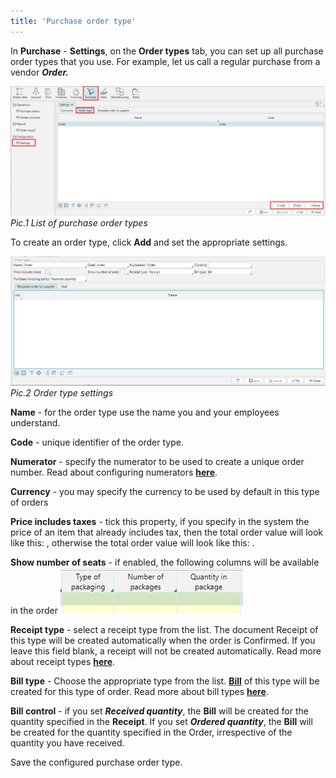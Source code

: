 ```yaml
---
title: 'Purchase order type'
---
```


In **Purchasе** - **Settings**, on the **Order types** tab, you can set up all purchase order types that you use. For example, let us call a regular purchase from a vendor ***Order.***

![](images/Purchase_order_type_1.png)  
*Pic.1 List of purchase order types*

  

To create an order type, click **Add** and set the appropriate settings.

![](images/Purchase_order_type_2.png)  
*Pic.2 Order type settings*

  

**Name** - for the order type use the name you and your employees understand.

**Code** - unique identifier of the order type.

**Numerator** - specify the numerator to be used to create a unique order number. Read about configuring  numerators [**here**](Numerators.md).

**Currency** - you may specify the currency to be used by default in this type of orders

**Price includes taxes** - tick this property, if you specify in the system the price of an item that already includes tax, then the total order value will look like this: , otherwise the total order value will look like this: .

**Show number of seats** - if enabled, the following columns will be available in the order ![](images/number_of_seats.png)

**Receipt type** - select a receipt type from the list. The document Receipt of this type will be created automatically when the order is Confirmed. If you leave this field blank, a receipt will not be created automatically. Read more about receipt types [**here**](Receipt_type.md).

**Bill type** - Choose the appropriate type from the list. **[Bill](Vendor_payments.md)** of this type will be created for this type of order. Read more about bill types [**here**](Bill_type.md).

**Bill control** - if you set ***Received quantity***, the **Bill** will be created for the quantity specified in the **Receipt**. If you set ***Ordered quantity***, the **Bill** will be created for the quantity specified in the Order, irrespective of the quantity you have received. 

Save the configured purchase order type.

  



  
